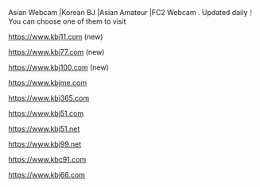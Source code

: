 
Asian Webcam |Korean BJ |Asian Amateur |FC2 Webcam . Updated daily！You can choose one of them to visit

https://www.kbj11.com (new)

https://www.kbj77.com (new)

https://www.kbj100.com (new)

https://www.kbjme.com 

https://www.kbj365.com 

https://www.kbj51.com

https://www.kbj51.net

https://www.kbj99.net

https://www.kbc91.com

https://www.kbj66.com



